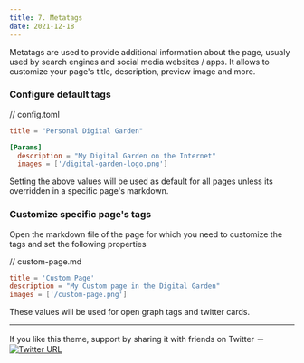 ```yaml
---
title: 7. Metatags
date: 2021-12-18
---
```


Metatags are used to provide additional information about the page, usualy 
used by search engines and social media websites / apps. It allows to 
customize your page's title, description, preview image and more.

### Configure default tags

// config.toml

```toml
title = "Personal Digital Garden"

[Params]
  description = "My Digital Garden on the Internet"
  images = ['/digital-garden-logo.png']
```

Setting the above values will be used as default for all pages unless its 
overridden in a specific page's markdown.

### Customize specific page's tags

Open the markdown file of the page for which you need to customize the 
tags and set the following properties

// custom-page.md

```toml
title = 'Custom Page'
description = "My Custom page in the Digital Garden"
images = ['/custom-page.png']
```

These values will be used for open graph tags and twitter cards.

---

<div class="not-prose">
If you like this theme, support by sharing it with friends on Twitter － 
<a 
href="https://twitter.com/intent/tweet?text=Digital%20Garden%20theme%20for%20Hugo%0Ahttps%3A//github.com/apvarun/digital-garden-hugo-theme"><img 
class="inline" alt="Twitter URL" 
src="https://img.shields.io/twitter/url?style=social&url=https%3A%2F%2Fgithub.com%2Fapvarun%2Fdigital-garden-hugo-theme"></a>
</div>

